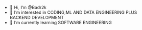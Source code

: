 - 👋 Hi, I’m @Badr2k
- 👀 I’m interested in CODING,ML AND DATA ENGINEERING PLUS BACKEND DEVELOPMENT
- 🌱 I’m currently learning SOFTWARE ENGINEERING
  

<!---
Badr2k/Badr2k is a ✨ special ✨ repository because its `README.md` (this file) appears on your GitHub profile.
You can click the Preview link to take a look at your changes.
--->
